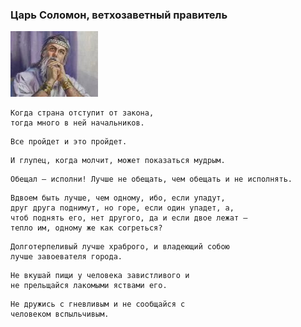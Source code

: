 <!--2017-02-12 15:12:03-->
### Царь Соломон, ветхозаветный правитель
<img src="./solomon.jpg">

    Когда страна отступит от закона, 
    тогда много в ней начальников.

>  

    Все пройдет и это пройдет.

>  

    И глупец, когда молчит, может показаться мудрым.

>  

    Обещал — исполни! Лучше не обещать, чем обещать и не исполнять.

>  

    Вдвоем быть лучше, чем одному, ибо, если упадут, 
    друг друга поднимут, но горе, если один упадет, а, 
    чтоб поднять его, нет другого, да и если двое лежат — 
    тепло им, одному же как согреться?

>  

    Долготерпеливый лучше храброго, и владеющий собою
    лучше завоевателя города.

>  

    Не вкушай пищи у человека завистливого и 
    не прельщайся лакомыми яствами его.

>  

    Не дружись с гневливым и не сообщайся с 
    человеком вспыльчивым.